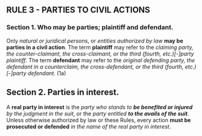 ## RULE 3 - PARTIES TO CIVIL ACTIONS

### **Section 1. Who may be parties; plaintiff and defendant.**
Only *natural or juridical persons*, or *entities authorized by law* **may be parties in a civil action**. The term **plaintiff** may refer to the *claiming party, the counter-claimant, the cross-claimant, or the third (fourth, etc.)[-]party plaintiff*. The term **defendant** may refer to the *original defending party, the defendant in a counterclaim, the cross-defendant, or the third (fourth, etc.)[-]party defendant.* (1a)

## **Section 2. Parties in interest.**
A **real party in interest** is the *party who stands to **be benefited or injured** by the judgment in the suit*, or the *party entitled **to the avails of the suit***. Unless otherwise authorized by law or these Rules, every action **must be prosecuted or defended** *in the name of the real party in interest*.